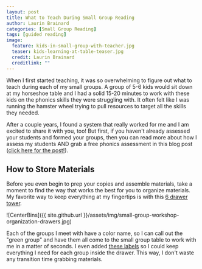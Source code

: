 ```yaml
---
layout: post
title: What to Teach During Small Group Reading
author: Laurin Brainard
categories: [Small Group Reading]
tags: [guided reading]
image:
  feature: kids-in-small-group-with-teacher.jpg
  teaser: kids-learning-at-table-teaser.jpg
  credit: Laurin Brainard
  creditlink: ""
---
```

When I first started teaching, it was so overwhelming to figure out what to teach during each of my small groups. A group of 5-6 kids would sit down at my horseshoe table and I had a solid 15-20 minutes to work with these kids on the phonics skills they were struggling with. It often felt like I was running the hamster wheel trying to pull resources to target all the skills they needed. 

After a couple years, I found a system that really worked for me and I am excited to share it with you, too! But first, if you haven't already assessed your students and formed your groups, then you can read more about how I assess my students AND grab a free phonics assessment in this blog post ([click here for the post!](https://theprimarybrain.com/small%20group%20reading/2023/08/22/Phonics-Skills-Assessment/)).

## How to Store Materials
Before you even begin to prep your copies and assemble materials, take a moment to find the way that works the best for you to organize materials. My favorite way to keep everything at my fingertips is with this [6 drawer tower](). 

![CenterBins]({{ site.github.url }}/assets/img/small-group-workshop-organization-drawers.jpg)

Each of the groups I meet with have a color name, so I can call out the "green group" and have them all come to the small group table to work with me in a matter of seconds. I even added [these labels](https://www.teacherspayteachers.com/Product/Black-and-Brights-EDITABLE-Bin-Labels-Classroom-Decor-3371262?utm_source=PB%20Blog&utm_campaign=Sterilite%20bin%20labels) so I could keep everything I need for each group inside the drawer. This way, I don't waste any transition time grabbing materials. 
